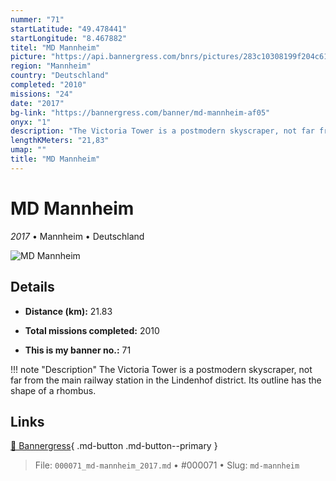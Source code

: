 ```yaml
---
nummer: "71"
startLatitude: "49.478441"
startLongitude: "8.467882"
titel: "MD Mannheim"
picture: "https://api.bannergress.com/bnrs/pictures/283c10308199f204c61fd64d8eccd3e7"
region: "Mannheim"
country: "Deutschland"
completed: "2010"
missions: "24"
date: "2017"
bg-link: "https://bannergress.com/banner/md-mannheim-af05"
onyx: "1"
description: "The Victoria Tower is a postmodern skyscraper, not far from the main railway station in the Lindenhof district.  Its outline has the shape of a rhombus."
lengthKMeters: "21,83"
umap: ""
title: "MD Mannheim"
---
```

# MD Mannheim

*2017* • Mannheim • Deutschland

![MD Mannheim](https://api.bannergress.com/bnrs/pictures/283c10308199f204c61fd64d8eccd3e7)

## Details
- **Distance (km):** 21.83

- **Total missions completed:** 2010
- **This is my banner no.:** 71


!!! note "Description"
    The Victoria Tower is a postmodern skyscraper, not far from the main railway station in the Lindenhof district.  Its outline has the shape of a rhombus.



## Links
[🔗 Bannergress](https://bannergress.com/banner/md-mannheim-af05){ .md-button .md-button--primary }



> File: `000071_md-mannheim_2017.md` • #000071 • Slug: `md-mannheim`
